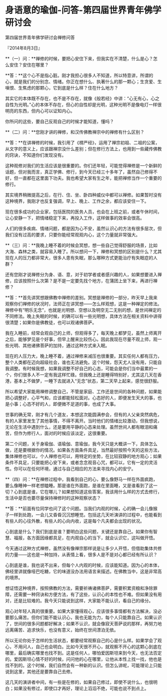 # 身语意的瑜伽-问答-第四届世界青年佛学研讨会

第四届世界青年佛学研讨会禅修问答

『2014年8月3日』

**（一）问：**禅修的时候，要把心安住下来，但我实在不清楚，什么是心？怎么安住？安住在哪里？

**答：**这个心不是指心脏。刚才我担心很多人不知道，所以特意讲，所谓的心，就是我们的分别念、情绪。你正在想什么、执著什么的那一颗心；生贪爱、生嗔恨、生焦虑的那颗心，它到底是什么样？住在什么地方？

其实它的本体既不存在，也不是不存在，就像《般若经》中讲：“心无有心，心之自性为光明。”心的本体不存在，但心的自性却是光明，这种光明不是像电灯一样很明亮的东西，但内心可以证知内心。

你所问的这些，要自己反观自己的时候才能知道，懂吗？

**（二）问：**您刚才讲的禅修，和汉传佛教禅宗中的禅修有什么区别？

**答：**在讲禅修的时候，我引用了《楞严经》，运用了禅宗初祖、二祖的公案，从文字的意义上，应该跟禅宗没什么差别；但在修行方法上，也用到一些藏传佛教的窍诀，不知道你们发现没有。

这种观修对我们的生活应该是很重要的。你们还年轻，可能觉得禅修是一个新鲜的话题，但对我而言，真正学佛、修行，到今天已经三十多年了，虽然自己修得不好，但一直都在这里面下功夫。我也希望大家有生之年，能把禅修当作一个重要的修行。

其实境界稍微提高之后，在行、住、坐、卧四种威仪中都可以禅修。如果暂时没有这种境界，我刚才也反复强调，早上、晚上、工作之余，都应该安住一下。

现在很多成功的企业家，包括医院的医务人员，也会在上班之前，或者午休时间，让心安静一下，把情绪稳定下来，再投入工作，这样做事的效率会很高。

人们的很多疾病、情绪问题，都是因为心不安，虽然认识心的方法有很多层次，但我们没有过高的要求，只要你能经常观观内心，这个力量就非常强大。

**（三）问：**我晚上睡不着的时候会冥想，想一些自己觉得舒服的场景，比如大海、森林之类，就容易入睡了。所以想问一下，禅修和冥想的区别是什么？尤其现在人的压力都非常大，很多人患有失眠，那么哪种方式更能治疗有失眠症的人群？

还有您刚才说禅修分为身、语、意，对于初学者或者感兴趣的人，如果想要进入禅修，应该按照什么次第？是不是一定要先找个地方，在蒲团上坐下来，再进行禅修？

**答：**首先讲冥想跟佛教中禅修的差别。冥想是禅修的一部分，昨天早上我来观察你们禅修的状况时，法师正在讲冥想——怎么样观想，这是一种禅定的修法。禅修中有“明乐无念”，也就是光明想、空想以及明空无二无别的想，是世间禅定的不同修法。晚上失眠的时候，的确可以有一些光明想，具体方法在相关资料中讲得很清楚；如果你是佛教徒，也可以观诸佛菩萨。

我在入睡前，经常会观自己的上师，但观得多了，每天晚上都梦见，虽然上师离开之后，能够梦见是个好事，但早上醒来比较伤心。因此我现在尽量不观上师，观一些光明、其他诸佛菩萨的加持，通过这种方式来入眠。

现在的人压力大，晚上睡不着，通过禅修来减压也很重要。其实任何人都有压力，整个人类都在迈向超级社会，谁也无法避免。这个时候，怨天尤人没有用，只能自我调整。有时候我想，如果我调整不好自己的心态，可能会是你们当中最累的一个，你们很多人不一定有我这样忙碌。但我晚上还是睡得特别好，尤其这几天在香港，基本上不做梦，一睡下去就进入“无念”状态，第二天早上起来，感觉很舒服。

所以希望大家能用禅修调整自己，不管是家庭、工作还是世间的各种问题，如果能把心调整好，心平气和，应该都能轻松面对。心态好的人，即便发生天大的事，也是小事；心态不好的人，即便微不足道的事，也成了大事。

世事的确无常，刚才有几个道友，本想这次能圆满参会，但有的人父亲突然病危，有的人家里发生了其他事情，不得不离开。当时他们的情绪比较激动，但我想说，无论在生活中遇到什么，还是要用平静的心态来处理。虽然世间人都有眼泪和痛苦，但作为修行人，面对的时候应该淡定，这很重要。

第二个问题，关于身瑜伽、语瑜伽、意瑜伽，我今天只是大概讲一下，具体怎么做，还是要根据你的情况。如果各方面条件具足，当然最好按照今天的这些方法，集体禅修也可以，个人禅修也可以，用特定的坐势，在比较寂静的地方观心；如果条件不具足，只要能把心安下来，或者念念观音心咒，都可以，它有一定的灵活性。你可以在任何环境，通过与自己相应的方法来寻找内心的安宁。

**（四）问：**在禅修过程中，我看到自己的心，要么像野马一样在外面疯跑，要么像睡神一样老想瞌睡。那是谁在外面跑，是谁在里面睡，又是谁看到了这一切？心到底是谁，它在哪儿？如果想知道这些答案，我该用什么样的方式去修行，生活中是否也要尽量保持禅修时的这种观察状态？

**答：**前面有位同学也问了这个问题。当我们内观的时候，心的确一会儿像猴子一样到处跑，一会儿又昏昏沉沉想睡觉。包括这几天听演讲的过程中，也能看到有些人的心往外散，有些人的心向内收，这是每个凡夫都会出现的状况。

心到底是什么？我们到底是谁？要明白这些问题，关键还是靠自己。如果你有智慧、福报，各方面因缘都具足，在内观自心的当下，就会认识它，这叫做开悟。

今天通过这种方式禅修，虽然没有像禅宗那样说是让多少人开悟，但借助集体共修的力量——这也是一种加持，从表情上看，很多人是不是对心都已经有所认识？

心到底是谁，我也说不出来，但每个人内观的时候，应该能知道。因为心的本体，佛经里讲就像哑巴吃糖，它的味道没办法用语言来描述。在佛教当中，这是非常高的境界。

想证悟这种境界，按照佛教的方法，需要祈祷诸佛菩萨，需要积累资粮和净除罪障，还需要一种窍诀和方便方法，有了这些，认识心的本性也不难。但如果没有用对，还是比较难的。我今天只能说到这样，大家能不能认识，看自己的缘分。

观心对年轻人真的很重要。如果大家懂得观心，应该很多事情都有方法解决，没必要那么痛苦。但你们能不能认识心，我也无能为力，每个人只能靠自己。如果认识了，世间的很多问题都好解决；如果不认识，就会像寂天菩萨说的那样，再努力地远离痛苦、追求快乐，也没有意义，始终在世间漂泊无依。

所以无论你处于怎样的生活状态，都要经常观察自己的心是什么样。如果学会了观心，不用问人，自己也会明白。比如今天很不开心，就观察不开心的这颗心到底在哪里，最后确实哪里也找不到。这是任何人，哪怕爱因斯坦来到今天，也无法否定的。爱因斯坦心情不好的时候，问问他的心在哪里，让他从本性上找一找，他也是找不到的。这个时候，我们自然会有一种新的认识。但怎么讲呢，可能理论上只能说到这里，其他还是要靠自己去修。

这几天的演讲者中间，有一些是在修的，如果自己修过，即使不说什么，也很明白；如果没有修过，即使口才再好，理论上滔滔不绝，可能也说不到点上。

